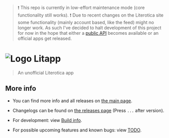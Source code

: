 
> ❗ This repo is currently in low-effort maintenance mode (core functionality still works).
> ❗ Due to recent changes on the Literotica site some functionality (mainly account based, like the feed) might no longer work. As such I've decided to halt development of this project for now in the hope that either a [public API](https://forum.literotica.com/showthread.php?t=1544234) becomes available or an official apps get released.

# ![Logo](https://theilluminatus.github.io/litapp/images/icon.png "Logo") Litapp

> An unofficial Literotica app

## More info

- You can find more info and all releases on [the main page](https://theilluminatus.github.io/litapp).

- Changelogs can be found on [the releases page](https://github.com/theilluminatus/litapp/releases) (Press `...` after version).

- For development: view [Build info](./BUILDINFO.md).

- For possible upcoming features and known bugs: view [TODO](./TODO.md).

<!-- ## Contact -->

<!-- theilluminatus@outlook.com -->
